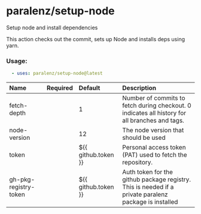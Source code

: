 # paralenz/setup-node
Setup node and install dependencies

This action checks out the commit, sets up Node and installs deps using yarn.
    
### Usage:
```yaml
  - uses: paralenz/setup-node@latest
```

| Name | Required | Default | Description |
| :--- | :--- | :--- | :--- |
| fetch-depth |  | 1 | Number of commits to fetch during checkout. 0 indicates all history for all branches and tags. |
| node-version |  | 12 | The node version that should be used |
| token |  | ${{ github.token }} | Personal access token (PAT) used to fetch the repository. |
| gh-pkg-registry-token |  | ${{ github.token }} | Auth token for the github package registry. This is needed if a private paralenz package is installed |
    